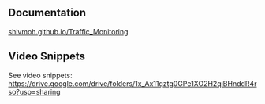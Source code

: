 ## Documentation 
<a href=shivmoh.github.io/Traffic_Monitoring/>shivmoh.github.io/Traffic_Monitoring<a/>

## Video Snippets
See video snippets: https://drive.google.com/drive/folders/1x_Ax11qztg0GPe1XO2H2qiBHnddR4rso?usp=sharing
